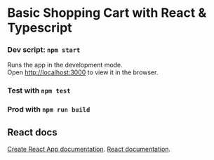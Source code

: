 # Basic Shopping Cart with React & Typescript

### Dev script: `npm start`
Runs the app in the development mode.\
Open [http://localhost:3000](http://localhost:3000) to view it in the browser.

### Test with `npm test`
### Prod with `npm run build`

## React docs
[Create React App documentation](https://facebook.github.io/create-react-app/docs/getting-started).
[React documentation](https://reactjs.org/).
